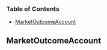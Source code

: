 <!-- Generated by documentation.js. Update this documentation by updating the source code. -->

### Table of Contents

*   [MarketOutcomeAccount][1]

## MarketOutcomeAccount

[1]: #marketoutcomeaccount
